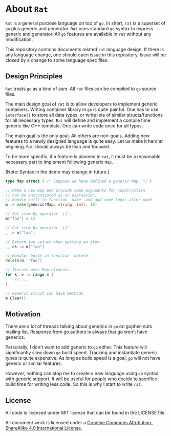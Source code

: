 # About `Rat` #

`Rat` is a general purpose language on top of `go`. In short, `rat` is a superset of `go` plus generic and generator. `Rat` uses standard `go` syntax to express generic and generator. All `go` features are available in `rat` without any modification.

This repository contains documents related `rat` language design. If there is any language change, one should open issue in this repository. Issue will be closed by a change to some language spec files.

## Design Principles ##

`Rat` treats `go` as a kind of asm. All `rat` files can be compiled to `go` source files.

The main design goal of `rat` is to allow developers to implement generic containers. Writing container library in `go` is quite painful. One has to use `interface{}` to store all data types, or write lots of similar structs/functions for all necessary types. `Rat` will define and implement a compile time generic like C++ template. One can write code once for all types.

The main goal is the only goal. All others are non-goals. Adding new features to a newly designed language is quite easy. Let us make it hard at begining. `Rat` should always be lean and focused.

To be more specific, if a feature is planned in `rat`, it must be a reasonable necessary part to implement following generic `Map`.

(Note: Syntax in the demo may change in future.)

```go
type Map struct { /* Suppose we have defined a generic Map. */ }

// Make a new map and provide some arguments for construction.
// Can be instantiated as an expression.
// Handle built-in function `make` and add some logic after made.
m := make(generic(Map, string, int), 10)

// Set item by operator `[]`.
m["foo"] = 12

// Get item by operator `[]`.
_ := m["foo"]

// Return two values when getting an item.
_, ok := m["foo"]

// Handler built-in function `delete`.
delete(m, "foo")

// Iterate over Map elements.
for k, v := range m {
	// ...
}

// Generic struct can have methods.
m.Clear()
```

## Motivation ##

There are a lot of threads talking about generics in `go` on gopher-nuts mailing list. Response from go authors is always that go won't have generics.

Personally, I don't want to add generic to `go` either. This feature will significantly slow down `go` build speed. Tracking and instantiate generic types is quite expensive. As long as build speed is a goal, `go` will not have generic or similar features.

However, nothing can stop me to create a new language using `go` syntax with generic support. It will be useful for people who decide to sacrifice build time for writing less code. So this is why I start to write `rat`.

## License ##

All code is licensed under MIT license that can be found in the LICENSE file.

All document work is licensed under a [Creative Commons Attribution-ShareAlike 4.0 International License](http://creativecommons.org/licenses/by-sa/4.0/).
